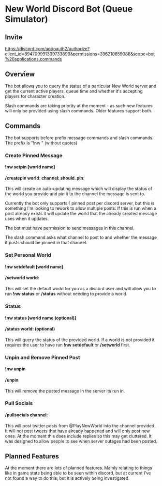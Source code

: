 # New World Discord Bot (Queue Simulator)

## Invite
https://discord.com/api/oauth2/authorize?client_id=894709991309733899&permissions=396210859088&scope=bot%20applications.commands

## Overview
The bot allows you to query the status of a particular New World server and get the current active players, queue time and whether it's accepting players for character creation.

Slash commands are taking priority at the moment - as such new features will only be provided using slash commands. Older features support both.

## Commands
The bot supports before prefix message commands and slash commands. The prefix is "!nw " (without quotes)

<h3>Create Pinned Message</h3>
<h4>!nw setpin [world name]</h4>
<h4>/createpin world: channel: should_pin:</h4>
This will create an auto-updating message which will display the status of the world you provide and pin it to the channel the message is sent to.

Currently the bot only supports 1 pinned post per discord server, but this is something I'm looking to rework to allow multiple posts. If this is run when a post already exists it will update the world that the already created message uses when it updates.

The bot must have permission to send messages in this channel.

The slash command asks what channel to post to and whether the message it posts should be pinned in that channel.

<h3>Set Personal World</h3>
<h4>!nw setdefault [world name]</h4>
<h4>/setworld world:</h4>
This will set the default world for you as a discord user and will allow you to run <b>!nw status</b> or <b>/status</b> without needing to provide a world.

<h3>Status</h3>
<h4>!nw status [world name (optional)]</h4>
<h4>/status world: (optional)</h4>
This will query the status of the provided world. If a world is not provided it requires the user to have run <b>!nw setdefault</b> or <b>/setworld</b> first.

<h3>Unpin and Remove Pinned Post</h3>
<h4>!nw unpin</h4>
<h4>/unpin</h4>
This will remove the posted message in the server its run in.

<h3>Pull Socials</h3>
<h4>/pullsocials channel:</h4>
This will post twitter posts from @PlayNewWorld into the channel provided. It will not post tweets that have already happened and will only post new ones. At the moment this does include replies so this may get cluttered. It was designed to allow people to see when server outages had been posted.

## Planned Features

At the moment there are lots of planned features. Mainly relating to things like in game stats being able to be seen within discord, but at current I've not found a way to do this, but it is actively being investigated.
